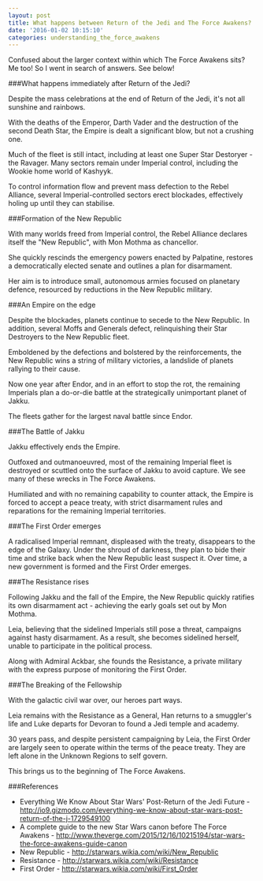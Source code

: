 ```yaml
---
layout: post
title: What happens between Return of the Jedi and The Force Awakens?
date: '2016-01-02 10:15:10'
categories: understanding_the_force_awakens
---
```


Confused about the larger context within which The Force Awakens sits? Me too! So I went in search of answers. See below!

###What happens immediately after Return of the Jedi?

Despite the mass celebrations at the end of Return of the Jedi, it's not all sunshine and rainbows.

With the deaths of the Emperor, Darth Vader and the destruction of the second Death Star, the Empire is dealt a significant blow, but not a crushing one.

Much of the fleet is still intact, including at least one Super Star Destoryer - the Ravager. Many sectors remain under Imperial control, including the Wookie home world of Kashyyk.

To control information flow and prevent mass defection to the Rebel Alliance, several Imperial-controlled sectors erect blockades, effectively holing up until they can stabilise.

###Formation of the New Republic

With many worlds freed from Imperial control, the Rebel Alliance declares itself the "New Republic", with Mon Mothma as chancellor.

She quickly rescinds the emergency powers enacted by Palpatine, restores a democratically elected senate and outlines a plan for disarmament.

Her aim is to introduce small, autonomous armies focused on planetary defence, resourced by reductions in the New Republic military.

###An Empire on the edge

Despite the blockades, planets continue to secede to the New Republic. In addition, several Moffs and Generals defect, relinquishing their Star Destroyers to the New Republic fleet.

Emboldened by the defections and bolstered by the reinforcements, the New Republic wins a string of military victories, a landslide of planets rallying to their cause.

Now one year after Endor, and in an effort to stop the rot, the remaining Imperials plan a do-or-die battle at the strategically unimportant planet of Jakku.

The fleets gather for the largest naval battle since Endor.

###The Battle of Jakku

Jakku effectively ends the Empire.

Outfoxed and outmanoeuvred, most of the remaining Imperial fleet is destroyed or scuttled onto the surface of Jakku to avoid capture. We see many of these wrecks in The Force Awakens.

Humiliated and with no remaining capability to counter attack, the Empire is forced to accept a peace treaty, with strict disarmament rules and reparations for the remaining Imperial territories.

###The First Order emerges

A radicalised Imperial remnant, displeased with the treaty, disappears to the edge of the Galaxy. Under the shroud of darkness, they plan to bide their time and strike back when the New Republic least suspect it. Over time, a new government is formed and the First Order emerges.

###The Resistance rises

Following Jakku and the fall of the Empire, the New Republic quickly ratifies its own disarmament act - achieving the early goals set out by Mon Mothma.

Leia, believing that the sidelined Imperials still pose a threat, campaigns against hasty disarmament. As a result, she becomes sidelined herself, unable to participate in the political process.

Along with Admiral Ackbar, she founds the Resistance, a private military with the express purpose of monitoring the First Order.

###The Breaking of the Fellowship

With the galactic civil war over, our heroes part ways.

Leia remains with the Resistance as a General, Han returns to a smuggler's life and Luke departs for Devoran to found a Jedi temple and academy.

30 years pass, and despite persistent campaigning by Leia, the First Order are largely seen to operate within the terms of the peace treaty. They are left alone in the Unknown Regions to self govern.

This brings us to the beginning of The Force Awakens.

###References

* Everything We Know About Star Wars' Post-Return of the Jedi Future - http://io9.gizmodo.com/everything-we-know-about-star-wars-post-return-of-the-j-1729549100
* A complete guide to the new Star Wars canon before The Force Awakens - http://www.theverge.com/2015/12/16/10215194/star-wars-the-force-awakens-guide-canon
* New Republic - http://starwars.wikia.com/wiki/New_Republic
* Resistance - http://starwars.wikia.com/wiki/Resistance
* First Order - http://starwars.wikia.com/wiki/First_Order
